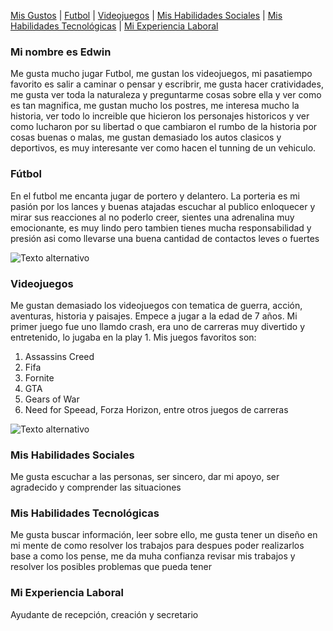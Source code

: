 [Mis Gustos](./Mis_Gustos.md) | [Futbol](./Futbol_.md) | [Videojuegos](./Videojuegos_.md) | [Mis Habilidades Sociales](./Mis_Habilidades_Sociales.md) | [Mis Habilidades Tecnológicas](./Mis_Habilidades_Tecnológicas.md) | [Mi Experiencia Laboral](./Mi_Experiencia_Laboral.md)


### Mi nombre es Edwin 
Me gusta mucho jugar Futbol, me gustan los videojuegos, mi pasatiempo favorito es salir a caminar o pensar y escribrir, me gusta hacer cratividades, me gusta ver toda la naturaleza y preguntarme cosas sobre ella y ver como es tan magnifica, me gustan mucho los postres, me interesa mucho la historia, ver todo lo increible que hicieron los personajes historicos y ver como lucharon por su libertad o que cambiaron el rumbo de la historia por cosas buenas o malas, me gustan demasiado los autos clasicos y deportivos, es muy interesante ver como hacen el tunning de un vehiculo.   
###  Fútbol
En el futbol me encanta jugar de portero y delantero. La porteria es mi pasión por los lances y buenas atajadas  escuchar al publico enloquecer  y mirar sus reacciones al no poderlo creer, sientes una adrenalina muy emocionante, es muy lindo pero tambien  tienes mucha responsabilidad y presión  asi como llevarse una buena cantidad de contactos leves o fuertes

![Texto alternativo](https://okdiario.com/img/2019/08/10/origen-del-futbol.jpg)

### Videojuegos
Me gustan demasiado los videojuegos con tematica de guerra, acción, aventuras, historia  y paisajes. Empece a jugar a la edad de 7 años. Mi primer juego fue uno llamdo crash, era uno de carreras muy divertido y entretenido, lo jugaba en la play 1. Mis juegos favoritos son:
1. Assassins Creed
2. Fifa 
3. Fornite 
4. GTA
5. Gears of War
6. Need for Speead, Forza Horizon, entre otros juegos de carreras

![Texto alternativo](https://encrypted-tbn0.gstatic.com/images?q=tbn:ANd9GcQ1GW-pVnZPuN4D3yesMds6Qmh5A4QXn2zC-g&usqp=CAU)

### Mis Habilidades Sociales
Me gusta escuchar a las personas, ser sincero, dar mi apoyo, ser agradecido y comprender las situaciones

### Mis Habilidades Tecnológicas
Me gusta buscar información, leer sobre ello, me gusta tener un diseño en mi mente de como resolver los trabajos para despues poder realizarlos base a como los pense, me da muha confianza revisar mis trabajos y resolver los posibles problemas que pueda tener 

###  Mi Experiencia Laboral
Ayudante de recepción, creación y secretario
